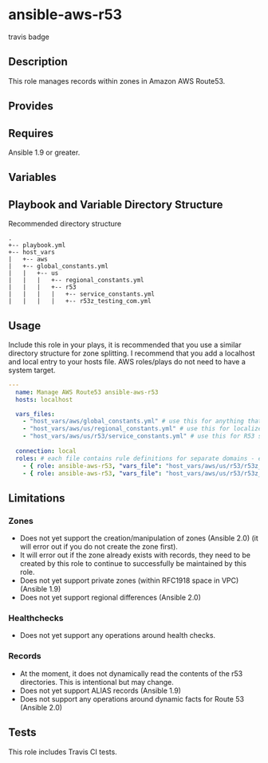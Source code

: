 # ansible-aws-r53

travis badge

## Description 

This role manages records within zones in Amazon AWS Route53.

## Provides

## Requires
Ansible 1.9 or greater.

## Variables

## Playbook and Variable Directory Structure

Recommended directory structure
```
.
+-- playbook.yml
+-- host_vars
|   +-- aws
|   +-- global_constants.yml
|   |   +-- us
|   |   |   +-- regional_constants.yml
|   |   |   +-- r53
|   |   |   |   +-- service_constants.yml
|   |   |   |   +-- r53z_testing_com.yml
```

## Usage

Include this role in your plays, it is recommended that you use a similar directory structure for zone splitting.
I recommend that you add a localhost and local entry to your hosts file. AWS roles/plays do not need to have a system target.

```yaml
---
  name: Manage AWS Route53 ansible-aws-r53
  hosts: localhost

  vars_files:
    - "host_vars/aws/global_constants.yml" # use this for anything that's needed across all AWS regions/properties
    - "host_vars/aws/us/regional_constants.yml" # use this for localized regional constants
    - "host_vars/aws/us/r53/service_constants.yml" # use this for R53 specific regional constants
    
  connection: local
  roles: # each file contains rule definitions for separate domains - easier to manage and tie in with CI
    - { role: ansible-aws-r53, "vars_file": "host_vars/aws/us/r53/r53z_test_com.yml" }
    - { role: ansible-aws-r53, "vars_file": "host_vars/aws/us/r53/r53z_second_test_com.yml" }
```
    
    
    
## Limitations

### Zones
- Does not yet support the creation/manipulation of zones (Ansible 2.0) (it will error out if you do not create the zone first).
- It will error out if the zone already exists with records, they need to be created by this role to continue to successfully be maintained by this role.
- Does not yet support private zones (within RFC1918 space in VPC) (Ansible 1.9)
- Does not yet support regional differences (Ansible 2.0)
 
### Healthchecks
- Does not yet support any operations around health checks.

### Records
- At the moment, it does not dynamically read the contents of the r53 directories. This is intentional but may change.
- Does not yet support ALIAS records (Ansible 1.9)
- Does not support any operations around dynamic facts for Route 53 (Ansible 2.0)

## Tests
This role includes Travis CI tests.
